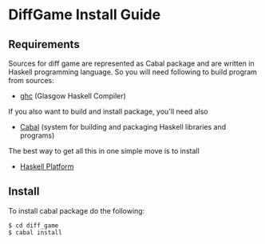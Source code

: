DiffGame Install Guide
===========================

Requirements
------------

Sources for diff game are represented as Cabal package
and are written in Haskell programming language. So you
will need following to build program from sources:

* [ghc](http://www.haskell.org/ghc/) (Glasgow Haskell Compiler)

If you also want to build and install package, you'll need also

* [Cabal](http://www.haskell.org/cabal/) (system for building and packaging Haskell libraries and programs)

The best way to get all this in one simple move is to install

* [Haskell Platform](http://hackage.haskell.org/platform/)

Install
-------

To install cabal package do the following:

    $ cd diff_game
    $ cabal install

